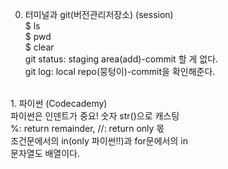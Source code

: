 0. 터미널과 git(버전관리저장소) (session)<br>
$ ls<br>
$ pwd<br>
$ clear<br>
git status: staging area(add)-commit 할 게 없다.<br>
git log: local repo(뭉텅이)-commit을 확인해준다.<br>
<br>
1. 파이썬 (Codecademy)<br>
파이썬은 인덴트가 중요! 숫자 str()으로 캐스팅<br>
%: return remainder, //: return only 몫<br>
조건문에서의 in(only 파이썬!!)과 for문에서의 in<br>
문자열도 배열이다.<br>
